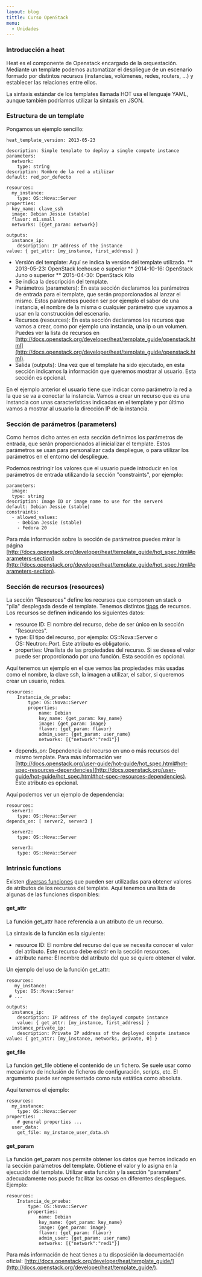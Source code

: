 ```yaml
---
layout: blog
tittle: Curso OpenStack
menu:
  - Unidades
---
```


### Introducción a heat

Heat es el componente de Openstack encargado de la orquestación. Mediante un template podemos automatizar el despliegue de un escenario formado por distintos recursos (instancias, volúmenes, redes, routers, ...) y establecer las relaciones entre ellos.

La sintaxis estándar de los templates llamada HOT usa el lenguaje YAML, aunque también podríamos utilizar la sintaxis en JSON. 

### Estructura de un template

Pongamos un ejemplo sencillo:

    heat_template_version: 2013-05-23		

    description: Simple template to deploy a single compute instance
    parameters:
      network:
        type: string
	description: Nombre de la red a utilizar
	default: red_por_defecto		

    resources:
      my_instance:
        type: OS::Nova::Server
	properties:
	  key_name: clave_ssh
	  image: Debian Jessie (stable)
	  flavor: m1.small
	  networks: [{get_param: network}]		

    outputs:
      instance_ip:
        description: IP address of the instance
	value: { get_attr: [my_instance, first_address] }

* Versión del template: Aquí se indica la versión del template
  utilizado.
** 2013-05-23: OpenStack Icehouse o superior
** 2014-10-16: OpenStack Juno o superior
** 2015-04-30: OpenStack Kilo
* Se indica la descripción del template.
* Parámetros (parameters): En esta sección declaramos los parámetros
  de entrada para el template, que serán proporcionados al lanzar el
  mismo. Estos parámetros pueden ser por ejemplo el sabor de una
  instancia, el nombre de la misma o cualquier parámetro que vayamos a
  usar en la construcción del escenario. 
* Recursos (resources): En esta sección declaramos los recursos que
  vamos a crear, como por ejemplo una instancia, una ip o un
  volumen. Puedes ver la lista de recursos en
  [http://docs.openstack.org/developer/heat/template_guide/openstack.html](http://docs.openstack.org/developer/heat/template_guide/openstack.html).
* Salida (outputs): Una vez que el template ha sido ejecutado, en esta
  sección indicamos la información que queremos mostrar al
  usuario. Esta sección es opcional.

En el ejemplo anterior el usuario tiene que indicar como parámetro la
red a la que se va a conectar la instancia. Vamos a crear un recurso
que es una instancia con unas características indicadas en el template
y por último vamos a mostrar al usuario la dirección IP de la
instancia.

### Sección de parámetros (parameters)

Como hemos dicho antes en esta sección definimos los parámetros de
entrada, que serán proporcionados al inicializar el template. Estos
parámetros se usan para personalizar cada despliegue, o para utilizar
los parámetros en el entorno del despliegue.

Podemos restringir los valores que el usuario puede introducir en los
parámetros de entrada utilizando la sección "constraints", por
ejemplo:

    parameters:
      image:
      type: string
    description: Image ID or image name to use for the server4
    default: Debian Jessie (stable)
    constraints:
      - allowed_values: 
        - Debian Jessie (stable)
        - Fedora 20

Para más información sobre la sección de parámetros puedes mirar la
página
[http://docs.openstack.org/developer/heat/template_guide/hot_spec.html#parameters-section](http://docs.openstack.org/developer/heat/template_guide/hot_spec.html#parameters-section). 

### Sección de recursos (resources)

La sección "Resources" define los recursos que componen un stack o
"pila" desplegada desde el template. Tenemos distintos
[tipos](http://docs.openstack.org/developer/heat/template_guide/openstack.html)
de recursos. Los recursos se definen indicando los siguientes datos: 

* resource ID: El nombre del recurso, debe de ser único en la sección
  "Resources".
* type:  El tipo del recurso, por ejemplo: OS::Nova::Server o
  OS::Neutron::Port. Este atributo es obligatorio.  
* properties: Una lista de las propiedades del recurso. Si se desea el
  valor puede ser proporcionado por una función. Esta sección es
  opcional. 

Aquí tenemos un ejemplo en el que vemos las propiedades más usadas
como el nombre, la clave ssh, la imagen a utilizar, el sabor, si
queremos crear un usuario, redes.

    resources:
        Instancia_de_prueba:
            type: OS::Nova::Server
            properties:
                name: Debian
                key_name: {get_param: key_name}
                image: {get_param: image}
                flavor: {get_param: flavor}
                admin_user: {get_param: user_name}
                networks: [{"network":"red1"}]

* depends_on: Dependencia del recurso en uno o más recursos del mismo
  template. Para más información ver
  [http://docs.openstack.org/user-guide/hot-guide/hot_spec.html#hot-spec-resources-dependencies](http://docs.openstack.org/user-guide/hot-guide/hot_spec.html#hot-spec-resources-dependencies). Este
  atributo es opcional. 

Aquí podemos ver un ejemplo de dependencia:

    resources:
      server1:
        type: OS::Nova::Server
	depends_on: [ server2, server3 ]		

      server2:
        type: OS::Nova::Server		

      server3:
        type: OS::Nova::Server

### Intrinsic functions

Existen [diversas
funciones](http://docs.openstack.org/user-guide/hot-guide/hot_spec.html#intrinsic-functions)
que pueden ser utilizadas para obtener valores de atributos de los
recursos del template. Aquí tenemos una lista de algunas de las
funciones disponibles: 

#### get_attr

La función get_attr hace referencia a un atributo de un recurso.

La sintaxis de la función es la siguiente:

* resource ID: El nombre del recurso del que se necesita conocer el
  valor del atributo. Este recurso debe existir en la sección
  resources.
* attribute name: El nombre del atributo del que se quiere obtener el
  valor. 

Un ejemplo del uso de la función get_attr:

    resources:
       my_instance:
       type: OS::Nova::Server
     # ...		

    outputs:
      instance_ip:
        description: IP address of the deployed compute instance
      	value: { get_attr: [my_instance, first_address] }
      instance_private_ip:
        description: Private IP address of the deployed compute instance
	value: { get_attr: [my_instance, networks, private, 0] }

#### get_file

La función get_file obtiene el contenido de un fichero. Se suele usar
como mecanismo de inclusión de ficheros de configuración,
scripts, etc. El argumento puede ser representado como ruta estática
como absoluta.

Aquí tenemos el ejemplo:

    resources:
      my_instance:
        type: OS::Nova::Server
	properties:
        # general properties ...
	  user_data:
	    get_file: my_instance_user_data.sh

#### get_param

La función get_param nos permite obtener los datos que hemos indicado
en la sección parámetros del template. Obtiene el valor y lo asigna en
la ejecución del template. Utilizar esta función y la sección
“parameters” adecuadamente nos puede facilitar las cosas en diferentes
despliegues. Ejemplo: 

    resources:
        Instancia_de_prueba:
            type: OS::Nova::Server
            properties:
                name: Debian
                key_name: {get_param: key_name}
                image: {get_param: image}
                flavor: {get_param: flavor}
                admin_user: {get_param: user_name}
                networks: [{"network":"red1"}]

Para más información de heat tienes a tu disposición la documentación
oficial:
[http://docs.openstack.org/developer/heat/template_guide/](http://docs.openstack.org/developer/heat/template_guide/).